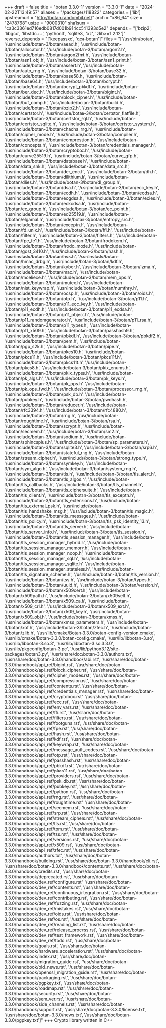 +++
draft = false
title = "botan 3.3.0-1"
version = "3.3.0-1"
date = "2024-02-22T13:49:57"
aliases = "/packages/118822"
categories = ['lib']
upstreamurl = "http://botan.randombit.net/"
arch = "x86_64"
size = "2478768"
usize = "9000310"
sha1sum = "ca3c3361ed716edb0817d001b914cc541393d5e2"
depends = "['bzip2', 'libgcc', 'libstdc++', 'python3', 'sqlite3', 'xz', 'zlib>=1.2.12']"
reverse_depends = "['keepassxc', 'qca-botan']"
files = "['/usr/bin/botan', '/usr/include/botan-3/botan/aead.h', '/usr/include/botan-3/botan/allocator.h', '/usr/include/botan-3/botan/argon2.h', '/usr/include/botan-3/botan/argon2fmt.h', '/usr/include/botan-3/botan/asn1_obj.h', '/usr/include/botan-3/botan/asn1_print.h', '/usr/include/botan-3/botan/assert.h', '/usr/include/botan-3/botan/auto_rng.h', '/usr/include/botan-3/botan/base32.h', '/usr/include/botan-3/botan/base58.h', '/usr/include/botan-3/botan/base64.h', '/usr/include/botan-3/botan/bcrypt.h', '/usr/include/botan-3/botan/bcrypt_pbkdf.h', '/usr/include/botan-3/botan/ber_dec.h', '/usr/include/botan-3/botan/bigint.h', '/usr/include/botan-3/botan/block_cipher.h', '/usr/include/botan-3/botan/buf_comp.h', '/usr/include/botan-3/botan/build.h', '/usr/include/botan-3/botan/bzip2.h', '/usr/include/botan-3/botan/certstor.h', '/usr/include/botan-3/botan/certstor_flatfile.h', '/usr/include/botan-3/botan/certstor_sql.h', '/usr/include/botan-3/botan/certstor_sqlite.h', '/usr/include/botan-3/botan/certstor_system.h', '/usr/include/botan-3/botan/chacha_rng.h', '/usr/include/botan-3/botan/cipher_mode.h', '/usr/include/botan-3/botan/compiler.h', '/usr/include/botan-3/botan/compression.h', '/usr/include/botan-3/botan/concepts.h', '/usr/include/botan-3/botan/credentials_manager.h', '/usr/include/botan-3/botan/cryptobox.h', '/usr/include/botan-3/botan/curve25519.h', '/usr/include/botan-3/botan/curve_gfp.h', '/usr/include/botan-3/botan/database.h', '/usr/include/botan-3/botan/data_snk.h', '/usr/include/botan-3/botan/data_src.h', '/usr/include/botan-3/botan/der_enc.h', '/usr/include/botan-3/botan/dh.h', '/usr/include/botan-3/botan/dilithium.h', '/usr/include/botan-3/botan/dlies.h', '/usr/include/botan-3/botan/dl_group.h', '/usr/include/botan-3/botan/dsa.h', '/usr/include/botan-3/botan/ecc_key.h', '/usr/include/botan-3/botan/ecdh.h', '/usr/include/botan-3/botan/ecdsa.h', '/usr/include/botan-3/botan/ecgdsa.h', '/usr/include/botan-3/botan/ecies.h', '/usr/include/botan-3/botan/eckcdsa.h', '/usr/include/botan-3/botan/ec_group.h', '/usr/include/botan-3/botan/ec_point.h', '/usr/include/botan-3/botan/ed25519.h', '/usr/include/botan-3/botan/elgamal.h', '/usr/include/botan-3/botan/entropy_src.h', '/usr/include/botan-3/botan/exceptn.h', '/usr/include/botan-3/botan/fd_unix.h', '/usr/include/botan-3/botan/ffi.h', '/usr/include/botan-3/botan/filter.h', '/usr/include/botan-3/botan/filters.h', '/usr/include/botan-3/botan/fpe_fe1.h', '/usr/include/botan-3/botan/frodokem.h', '/usr/include/botan-3/botan/frodo_mode.h', '/usr/include/botan-3/botan/gost_3410.h', '/usr/include/botan-3/botan/hash.h', '/usr/include/botan-3/botan/hex.h', '/usr/include/botan-3/botan/hmac_drbg.h', '/usr/include/botan-3/botan/kdf.h', '/usr/include/botan-3/botan/kyber.h', '/usr/include/botan-3/botan/lzma.h', '/usr/include/botan-3/botan/mac.h', '/usr/include/botan-3/botan/mceliece.h', '/usr/include/botan-3/botan/mem_ops.h', '/usr/include/botan-3/botan/mutex.h', '/usr/include/botan-3/botan/nist_keywrap.h', '/usr/include/botan-3/botan/numthry.h', '/usr/include/botan-3/botan/ocsp.h', '/usr/include/botan-3/botan/oids.h', '/usr/include/botan-3/botan/otp.h', '/usr/include/botan-3/botan/p11.h', '/usr/include/botan-3/botan/p11_ecc_key.h', '/usr/include/botan-3/botan/p11_ecdh.h', '/usr/include/botan-3/botan/p11_ecdsa.h', '/usr/include/botan-3/botan/p11_object.h', '/usr/include/botan-3/botan/p11_randomgenerator.h', '/usr/include/botan-3/botan/p11_rsa.h', '/usr/include/botan-3/botan/p11_types.h', '/usr/include/botan-3/botan/p11_x509.h', '/usr/include/botan-3/botan/passhash9.h', '/usr/include/botan-3/botan/pbkdf.h', '/usr/include/botan-3/botan/pbkdf2.h', '/usr/include/botan-3/botan/pem.h', '/usr/include/botan-3/botan/pgp_s2k.h', '/usr/include/botan-3/botan/pipe.h', '/usr/include/botan-3/botan/pkcs10.h', '/usr/include/botan-3/botan/pkcs11.h', '/usr/include/botan-3/botan/pkcs11f.h', '/usr/include/botan-3/botan/pkcs11t.h', '/usr/include/botan-3/botan/pkcs8.h', '/usr/include/botan-3/botan/pkix_enums.h', '/usr/include/botan-3/botan/pkix_types.h', '/usr/include/botan-3/botan/pk_algs.h', '/usr/include/botan-3/botan/pk_keys.h', '/usr/include/botan-3/botan/pk_ops.h', '/usr/include/botan-3/botan/pk_ops_fwd.h', '/usr/include/botan-3/botan/processor_rng.h', '/usr/include/botan-3/botan/psk_db.h', '/usr/include/botan-3/botan/pubkey.h', '/usr/include/botan-3/botan/pwdhash.h', '/usr/include/botan-3/botan/reducer.h', '/usr/include/botan-3/botan/rfc3394.h', '/usr/include/botan-3/botan/rfc4880.h', '/usr/include/botan-3/botan/rng.h', '/usr/include/botan-3/botan/roughtime.h', '/usr/include/botan-3/botan/rsa.h', '/usr/include/botan-3/botan/scrypt.h', '/usr/include/botan-3/botan/secmem.h', '/usr/include/botan-3/botan/sm2.h', '/usr/include/botan-3/botan/sodium.h', '/usr/include/botan-3/botan/sphincsplus.h', '/usr/include/botan-3/botan/sp_parameters.h', '/usr/include/botan-3/botan/sqlite3.h', '/usr/include/botan-3/botan/srp6.h', '/usr/include/botan-3/botan/stateful_rng.h', '/usr/include/botan-3/botan/stream_cipher.h', '/usr/include/botan-3/botan/strong_type.h', '/usr/include/botan-3/botan/symkey.h', '/usr/include/botan-3/botan/sym_algo.h', '/usr/include/botan-3/botan/system_rng.h', '/usr/include/botan-3/botan/tls.h', '/usr/include/botan-3/botan/tls_alert.h', '/usr/include/botan-3/botan/tls_algos.h', '/usr/include/botan-3/botan/tls_callbacks.h', '/usr/include/botan-3/botan/tls_channel.h', '/usr/include/botan-3/botan/tls_ciphersuite.h', '/usr/include/botan-3/botan/tls_client.h', '/usr/include/botan-3/botan/tls_exceptn.h', '/usr/include/botan-3/botan/tls_extensions.h', '/usr/include/botan-3/botan/tls_external_psk.h', '/usr/include/botan-3/botan/tls_handshake_msg.h', '/usr/include/botan-3/botan/tls_magic.h', '/usr/include/botan-3/botan/tls_messages.h', '/usr/include/botan-3/botan/tls_policy.h', '/usr/include/botan-3/botan/tls_psk_identity_13.h', '/usr/include/botan-3/botan/tls_server.h', '/usr/include/botan-3/botan/tls_server_info.h', '/usr/include/botan-3/botan/tls_session.h', '/usr/include/botan-3/botan/tls_session_manager.h', '/usr/include/botan-3/botan/tls_session_manager_hybrid.h', '/usr/include/botan-3/botan/tls_session_manager_memory.h', '/usr/include/botan-3/botan/tls_session_manager_noop.h', '/usr/include/botan-3/botan/tls_session_manager_sql.h', '/usr/include/botan-3/botan/tls_session_manager_sqlite.h', '/usr/include/botan-3/botan/tls_session_manager_stateless.h', '/usr/include/botan-3/botan/tls_signature_scheme.h', '/usr/include/botan-3/botan/tls_version.h', '/usr/include/botan-3/botan/tss.h', '/usr/include/botan-3/botan/types.h', '/usr/include/botan-3/botan/uuid.h', '/usr/include/botan-3/botan/version.h', '/usr/include/botan-3/botan/x509cert.h', '/usr/include/botan-3/botan/x509path.h', '/usr/include/botan-3/botan/x509self.h', '/usr/include/botan-3/botan/x509_ca.h', '/usr/include/botan-3/botan/x509_crl.h', '/usr/include/botan-3/botan/x509_ext.h', '/usr/include/botan-3/botan/x509_key.h', '/usr/include/botan-3/botan/x509_obj.h', '/usr/include/botan-3/botan/xmss.h', '/usr/include/botan-3/botan/xmss_parameters.h', '/usr/include/botan-3/botan/xof.h', '/usr/include/botan-3/botan/zfec.h', '/usr/include/botan-3/botan/zlib.h', '/usr/lib/cmake/Botan-3.3.0/botan-config-version.cmake', '/usr/lib/cmake/Botan-3.3.0/botan-config.cmake', '/usr/lib/libbotan-3.so', '/usr/lib/libbotan-3.so.3', '/usr/lib/libbotan-3.so.3.3.0', '/usr/lib/pkgconfig/botan-3.pc', '/usr/lib/python3.12/site-packages/botan3.py', '/usr/share/doc/botan-3.3.0/authors.txt', '/usr/share/doc/botan-3.3.0/handbook/abi.rst', '/usr/share/doc/botan-3.3.0/handbook/api_ref/bigint.rst', '/usr/share/doc/botan-3.3.0/handbook/api_ref/block_cipher.rst', '/usr/share/doc/botan-3.3.0/handbook/api_ref/cipher_modes.rst', '/usr/share/doc/botan-3.3.0/handbook/api_ref/compression.rst', '/usr/share/doc/botan-3.3.0/handbook/api_ref/contents.rst', '/usr/share/doc/botan-3.3.0/handbook/api_ref/credentials_manager.rst', '/usr/share/doc/botan-3.3.0/handbook/api_ref/cryptobox.rst', '/usr/share/doc/botan-3.3.0/handbook/api_ref/ecc.rst', '/usr/share/doc/botan-3.3.0/handbook/api_ref/env_vars.rst', '/usr/share/doc/botan-3.3.0/handbook/api_ref/ffi.rst', '/usr/share/doc/botan-3.3.0/handbook/api_ref/filters.rst', '/usr/share/doc/botan-3.3.0/handbook/api_ref/footguns.rst', '/usr/share/doc/botan-3.3.0/handbook/api_ref/fpe.rst', '/usr/share/doc/botan-3.3.0/handbook/api_ref/hash.rst', '/usr/share/doc/botan-3.3.0/handbook/api_ref/kdf.rst', '/usr/share/doc/botan-3.3.0/handbook/api_ref/keywrap.rst', '/usr/share/doc/botan-3.3.0/handbook/api_ref/message_auth_codes.rst', '/usr/share/doc/botan-3.3.0/handbook/api_ref/otp.rst', '/usr/share/doc/botan-3.3.0/handbook/api_ref/passhash.rst', '/usr/share/doc/botan-3.3.0/handbook/api_ref/pbkdf.rst', '/usr/share/doc/botan-3.3.0/handbook/api_ref/pkcs11.rst', '/usr/share/doc/botan-3.3.0/handbook/api_ref/providers.rst', '/usr/share/doc/botan-3.3.0/handbook/api_ref/psk_db.rst', '/usr/share/doc/botan-3.3.0/handbook/api_ref/pubkey.rst', '/usr/share/doc/botan-3.3.0/handbook/api_ref/python.rst', '/usr/share/doc/botan-3.3.0/handbook/api_ref/rng.rst', '/usr/share/doc/botan-3.3.0/handbook/api_ref/roughtime.rst', '/usr/share/doc/botan-3.3.0/handbook/api_ref/secmem.rst', '/usr/share/doc/botan-3.3.0/handbook/api_ref/srp.rst', '/usr/share/doc/botan-3.3.0/handbook/api_ref/stream_ciphers.rst', '/usr/share/doc/botan-3.3.0/handbook/api_ref/tls.rst', '/usr/share/doc/botan-3.3.0/handbook/api_ref/tpm.rst', '/usr/share/doc/botan-3.3.0/handbook/api_ref/tss.rst', '/usr/share/doc/botan-3.3.0/handbook/api_ref/versions.rst', '/usr/share/doc/botan-3.3.0/handbook/api_ref/x509.rst', '/usr/share/doc/botan-3.3.0/handbook/api_ref/zfec.rst', '/usr/share/doc/botan-3.3.0/handbook/authors.txt', '/usr/share/doc/botan-3.3.0/handbook/building.rst', '/usr/share/doc/botan-3.3.0/handbook/cli.rst', '/usr/share/doc/botan-3.3.0/handbook/contents.rst', '/usr/share/doc/botan-3.3.0/handbook/credits.rst', '/usr/share/doc/botan-3.3.0/handbook/deprecated.rst', '/usr/share/doc/botan-3.3.0/handbook/dev_ref/configure.rst', '/usr/share/doc/botan-3.3.0/handbook/dev_ref/contents.rst', '/usr/share/doc/botan-3.3.0/handbook/dev_ref/continuous_integration.rst', '/usr/share/doc/botan-3.3.0/handbook/dev_ref/contributing.rst', '/usr/share/doc/botan-3.3.0/handbook/dev_ref/fuzzing.rst', '/usr/share/doc/botan-3.3.0/handbook/dev_ref/mistakes.rst', '/usr/share/doc/botan-3.3.0/handbook/dev_ref/oids.rst', '/usr/share/doc/botan-3.3.0/handbook/dev_ref/os.rst', '/usr/share/doc/botan-3.3.0/handbook/dev_ref/reading_list.rst', '/usr/share/doc/botan-3.3.0/handbook/dev_ref/release_process.rst', '/usr/share/doc/botan-3.3.0/handbook/dev_ref/test_framework.rst', '/usr/share/doc/botan-3.3.0/handbook/dev_ref/todo.rst', '/usr/share/doc/botan-3.3.0/handbook/goals.rst', '/usr/share/doc/botan-3.3.0/handbook/hardware_acceleration.rst', '/usr/share/doc/botan-3.3.0/handbook/index.rst', '/usr/share/doc/botan-3.3.0/handbook/migration_guide.rst', '/usr/share/doc/botan-3.3.0/handbook/old_news.rst', '/usr/share/doc/botan-3.3.0/handbook/openssl_migration_guide.rst', '/usr/share/doc/botan-3.3.0/handbook/packaging.rst', '/usr/share/doc/botan-3.3.0/handbook/pgpkey.txt', '/usr/share/doc/botan-3.3.0/handbook/roadmap.rst', '/usr/share/doc/botan-3.3.0/handbook/security.rst', '/usr/share/doc/botan-3.3.0/handbook/sem_ver.rst', '/usr/share/doc/botan-3.3.0/handbook/side_channels.rst', '/usr/share/doc/botan-3.3.0/handbook/support.rst', '/usr/share/doc/botan-3.3.0/license.txt', '/usr/share/doc/botan-3.3.0/news.txt', '/usr/share/doc/botan-3.3.0/pgpkey.txt']"
+++
Crypto library written in C++
